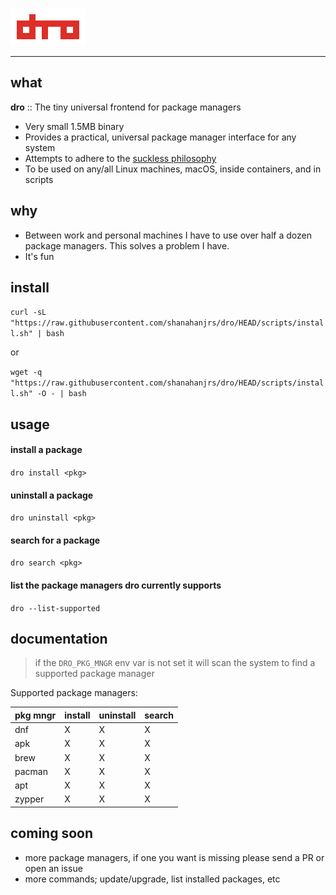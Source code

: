 ![](assets/logo.png "dro")

---

## what

**dro** :: The tiny universal frontend for package managers

- Very small 1.5MB binary
- Provides a practical, universal package manager interface for any system
- Attempts to adhere to the [suckless philosophy](https://suckless.org/philosophy)
- To be used on any/all Linux machines, macOS, inside containers, and in scripts


## why

- Between work and personal machines I have to use over half a dozen package managers. This solves a problem I have.
- It's fun

## install

`curl -sL "https://raw.githubusercontent.com/shanahanjrs/dro/HEAD/scripts/install.sh" | bash`

or

`wget -q "https://raw.githubusercontent.com/shanahanjrs/dro/HEAD/scripts/install.sh" -O - | bash`


## usage

#### install a package
`dro install <pkg>`

#### uninstall a package
`dro uninstall <pkg>`

#### search for a package
`dro search <pkg>`

#### list the package managers dro currently supports
`dro --list-supported`


## documentation

> if the `DRO_PKG_MNGR` env var is not set it will scan the system to find a supported package manager

Supported package managers:

| pkg mngr | install | uninstall | search |
|----------|---------|-----------|--------|
| dnf      | X       | X         | X      |
| apk      | X       | X         | X      |
| brew     | X       | X         | X      |
| pacman   | X       | X         | X      |
| apt      | X       | X         | X      |
| zypper   | X       | X         | X      |


## coming soon

- more package managers, if one you want is missing please send a PR or open an issue
- more commands; update/upgrade, list installed packages, etc
